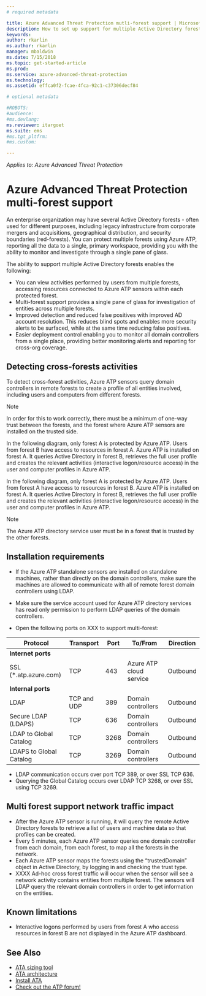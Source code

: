 ```yaml
---
# required metadata

title: Azure Advanced Threat Protection mutli-forest support | Microsoft Docs
description: How to set up support for multiple Active Directory forests in Azure ATP.
keywords:
author: rkarlin
ms.author: rkarlin
manager: mbaldwin
ms.date: 7/15/2018
ms.topic: get-started-article
ms.prod:
ms.service: azure-advanced-threat-protection
ms.technology:
ms.assetid: effca0f2-fcae-4fca-92c1-c37306decf84

# optional metadata

#ROBOTS:
#audience:
#ms.devlang:
ms.reviewer: itargoet
ms.suite: ems
#ms.tgt_pltfrm:
#ms.custom:

---
```


*Applies to: Azure Advanced Threat Protection*




# Azure Advanced Threat Protection multi-forest support

An enterprise organization may have several Active Directory forests - often used for different purposes, including legacy infrastructure from corporate mergers and acquisitions, geographical distribution, and security boundaries (red-forests). You can protect multiple forests using Azure ATP, reporting all the data to a single, primary workspace, providing you with the ability to monitor and investigate through a single pane of glass.

The ability to support multiple Active Directory forests enables the following:
-	You can view activities performed by users from multiple forests, accessing resources connected to Azure ATP sensors within each protected forest.
-	Multi-forest support provides a single pane of glass for investigation of entities across multiple forests. 
-	Improved detection and reduced false positives with improved AD account resolution. This reduces blind spots and enables more security alerts to be surfaced, while at the same time reducing false positives. 
-	Easier deployment control enabling you to monitor all domain controllers from a single place, providing better monitoring alerts and reporting for cross-org coverage.


## Detecting cross-forests activities 

To detect cross-forest activities, Azure ATP sensors query domain controllers in remote forests to create a profile of all entities involved, including users and computers from different forests. 

> [!NOTE]
> In order for this to work correctly, there must be a minimum of one-way trust between the forests, and the forest where Azure ATP sensors are installed on the trusted side.

In the following diagram, only forest A is protected by Azure ATP. Users from forest B have access to resources in forest A. Azure ATP is installed on forest A. It queries Active Directory in forest B, retrieves the full user profile and creates the relevant activities (interactive logon/resource access) in the user and computer profiles in Azure ATP.

In the following diagram, only forest A is protected by Azure ATP. Users from forest A have access to resources in forest B. Azure ATP is installed on forest A. It queries Active Directory in forest B, retrieves the full user profile and creates the relevant activities (interactive logon/resource access) in the user and computer profiles in Azure ATP.

> [!NOTE]
> The Azure ATP directory service user must be in a forest that is trusted by the other forests.


## Installation requirements 

-	If the Azure ATP standalone sensors are installed on standalone machines, rather than directly on the domain controllers, make sure the machines are allowed to communicate with all of remote forest domain controllers using LDAP. 
- Make sure the service account used for Azure ATP directory services has read only permission to perform LDAP queries of the domain controllers.

- Open the following ports on XXX to support multi-forest:

 
|Protocol|Transport|Port|To/From|Direction|
|----|----|----|----|----|
|**Internet ports**||||
|SSL (*.atp.azure.com)|TCP|443|Azure ATP cloud service|Outbound|
|**Internal ports**||||			
|LDAP|TCP and UDP|389|Domain controllers|Outbound|
|Secure LDAP (LDAPS)|TCP|636|Domain controllers|Outbound|
|LDAP to Global Catalog|TCP|3268|Domain controllers|Outbound|
|LDAPS to Global Catalog|TCP|3269|Domain controllers|Outbound|

- LDAP communication occurs over port TCP 389, or over SSL TCP 636. 
-	Querying the Global Catalog occurs over LDAP TCP 3268, or over SSL using TCP 3269.

## Multi forest support network traffic impact 

-	After the Azure ATP sensor is running, it will query the remote Active Directory forests to retrieve a list of users and machine data so that profiles can be created.
-	Every 5 minutes, each Azure ATP sensor queries one domain controller from each domain, from each forest, to map all the forests in the network.
-	Each Azure ATP sensor maps the forests using the “trustedDomain” object in Active Directory, by logging in and checking the trust type.
-	XXXX Ad-hoc cross forest traffic will occur when the sensor will see a network activity contains entities from multiple forest. The sensors will LDAP query the relevant domain controllers in order to get information on the entities. 

## Known limitations
-	Interactive logons performed by users from forest A who access resources in forest B are not displayed in the Azure ATP dashboard.



## See Also
- [ATA sizing tool](http://aka.ms/aatpsizingtool)
- [ATA architecture](atp-architecture.md)
- [Install ATA](install-atp-step1.md)
- [Check out the ATP forum!](https://aka.ms/azureatpcommunity)

